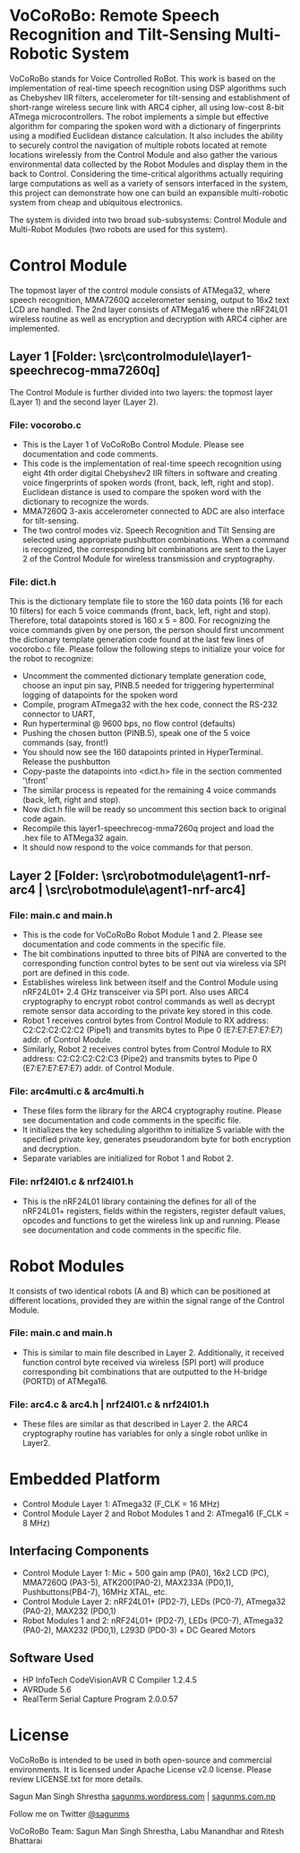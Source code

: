 VoCoRoBo: Remote Speech Recognition and Tilt-Sensing Multi-Robotic System
=========================================================================

VoCoRoBo stands for Voice Controlled RoBot. This work  is  based  on  the  implementation  of  real-time  speech  recognition  using DSP algorithms such as Chebyshev  IIR  filters, accelerometer for tilt-sensing and establishment of short-range  wireless  secure  link with ARC4  cipher,  all  using  low-cost  8-bit ATmega microcontrollers. The  robot  implements  a  simple  but  effective  algorithm  for  comparing  the spoken word  with a dictionary of fingerprints using a modified Euclidean distance calculation. It also includes the ability to securely control the navigation of multiple robots located at remote locations wirelessly from the Control Module and also gather the various environmental data collected by the Robot Modules and display them in the back to Control. Considering the time-critical algorithms actually requiring large computations as well as a variety of sensors interfaced in the system, this project can demonstrate how one can build an expansible multi-robotic system from cheap and ubiquitous electronics. 

The system is divided into two broad sub-subsystems: Control Module and Multi-Robot Modules (two robots are used for this system).

# Control Module

The topmost layer of the control module consists of ATMega32, where speech recognition, MMA7260Q accelerometer sensing, output to 16x2 text LCD are handled. The 2nd layer consists of ATMega16 where the nRF24L01 wireless routine as well as encryption and decryption with ARC4 cipher are implemented. 

## Layer 1 [Folder: \src\controlmodule\layer1-speechrecog-mma7260q]

The Control Module is further divided into two layers: the topmost layer (Layer 1) and the second layer (Layer 2).

### File: vocorobo.c

* This is the Layer 1 of VoCoRoBo Control Module. Please see documentation and code comments.
* This code is the implementation of real-time speech recognition using eight 4th order digital Chebyshev2 IIR filters in software and creating voice fingerprints of spoken words (front, back, left, right and stop). Euclidean distance is used to compare  the spoken word with the dictionary to recognize the words.
* MMA7260Q 3-axis accelerometer connected to ADC are also interface for tilt-sensing.
* The two control modes viz. Speech Recognition and Tilt Sensing are selected using appropriate pushbutton combinations. When a command is recognized, the corresponding bit combinations are sent to the Layer 2 of the Control Module for wireless transmission and cryptography.

### File: dict.h

This is the dictionary template file to store the 160 data points (16 for each 10 filters) for each 5 voice commands (front, back, left, right and stop). Therefore, total datapoints stored is 160 x 5 = 800.
For recognizing the voice commands given by one person, the person should first uncomment the dictionary template generation code found at the last few lines of vocorobo.c file. Please follow the following steps to initialize your voice for the robot to recognize:
* Uncomment the commented dictionary template generation code, choose an input pin say, PINB.5 needed for triggering hyperterminal logging of datapoints for the spoken word
* Compile, program ATmega32 with the hex code, connect the RS-232 connector to UART,
* Run hyperterminal @ 9600 bps, no flow control (defaults)
* Pushing the chosen button (PINB.5), speak one of the 5 voice commands (say, front!)
* You should now see the 160 datapoints printed in HyperTerminal. Release the pushbutton
* Copy-paste the datapoints into <dict.h> file in the section commented '\\front'
* The similar process is repeated for the remaining 4 voice commands (back, left, right and stop).
* Now dict.h file will be ready so uncomment this section back to original code again.
* Recompile this layer1-speechrecog-mma7260q project and load the .hex file to ATMega32 again.
* It should now respond to the voice commands for that person.

## Layer 2 [Folder: \src\robotmodule\agent1-nrf-arc4 | \src\robotmodule\agent1-nrf-arc4]

### File: main.c and main.h

* This is the code for VoCoRoBo Robot Module 1 and 2. Please see documentation and code comments in the specific file.
* The bit combinations inputted to three bits of PINA are converted to the corresponding function control bytes to be sent out via wireless via SPI port are defined in this code.
* Establishes wireless link between itself and the Control Module using nRF24L01+ 2.4 GHz transceiver via SPI port. Also uses ARC4 cryptography to encrypt robot control commands as well as decrypt remote sensor data according to the private key stored in this code.
* Robot 1 receives control bytes from Control Module to RX address: C2:C2:C2:C2:C2 (Pipe1) and transmits bytes to Pipe 0 (E7:E7:E7:E7:E7) addr. of Control Module.
* Similarly, Robot 2 receives control bytes from Control Module to RX address: C2:C2:C2:C2:C3 (Pipe2) and transmits bytes to Pipe 0 (E7:E7:E7:E7:E7) addr. of Control Module.

### File: arc4multi.c & arc4multi.h

* These files form the library for the ARC4 cryptography routine. Please see documentation and code comments in the specific file.
* It initializes the key scheduling algorithm to initialize S variable with the specified private key, generates pseudorandom byte for both encryption and decryption.
* Separate variables are initialized for Robot 1 and Robot 2.

### File: nrf24l01.c & nrf24l01.h

* This is the nRF24L01 library containing the defines for all of the nRF24L01+ registers, fields within the registers, register default values, opcodes and functions to get the wireless link up and running. Please see documentation and code comments in the specific file.


# Robot Modules

It consists of two identical robots (A and B) which can be positioned at different locations, provided they are within the signal range of the Control Module.

### File: main.c and main.h

* This is similar to main file described in Layer 2. Additionally, it received function control byte received via wireless (SPI port) will produce corresponding bit combinations that are outputted to the H-bridge (PORTD) of ATMega16.

### File: arc4.c & arc4.h | nrf24l01.c & nrf24l01.h

* These files are similar as that described in Layer 2. the ARC4 cryptography routine has variables for only a single robot unlike in Layer2.


# Embedded Platform 

* Control Module Layer 1: ATmega32 (F_CLK = 16 MHz)
* Control Module Layer 2 and Robot Modules 1 and 2: ATmega16 (F_CLK = 8 MHz)

## Interfacing Components

* Control Module Layer 1: Mic + 500 gain amp (PA0), 16x2 LCD (PC), MMA7260Q (PA3-5), ATK200(PA0-2), MAX233A (PD0,1), Pushbuttons(PB4-7), 16MHz XTAL, etc.
* Control Module Layer 2: nRF24L01+ (PD2-7), LEDs (PC0-7), ATmega32 (PA0-2), MAX232 (PD0,1)
* Robot Modules 1 and 2: nRF24L01+ (PD2-7), LEDs (PC0-7), ATmega32 (PA0-2), MAX232 (PD0,1), L293D (PD0-3) + DC Geared Motors

## Software Used

* HP InfoTech CodeVisionAVR C Compiler 1.2.4.5
* AVRDude 5.6
* RealTerm Serial Capture Program 2.0.0.57


# License

VoCoRoBo is intended to be used in both open-source and commercial environments. It is licensed under Apache License v2.0 license. Please review LICENSE.txt for more details.

Sagun Man Singh Shrestha [sagunms.wordpress.com](http://sagunms.wordpress.com) | [sagunms.com.np](http://sagunms.com.np)

Follow me on Twitter [@sagunms](http://www.twitter.com/sagunms)

VoCoRoBo Team: Sagun Man Singh Shrestha, Labu Manandhar and Ritesh Bhattarai